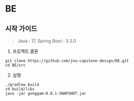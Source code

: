 # BE

## 시작 가이드
> Java : 17, Spring Boot : 3.3.0
1. 프로젝트 클론
```
git clone https://github.com/jnu-capstone-design/BE.git
cd BE/src
```
2. 실행
```
./gradlew build
cd build/libs
java -jar gonggam-0.0.1-SNAPSHOT.jar
```